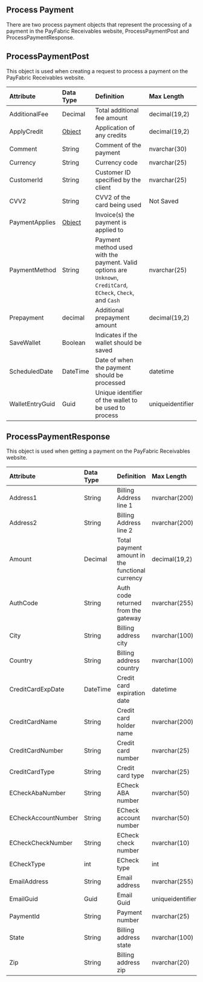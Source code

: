 ## Process Payment
There are two process payment objects that represent the processing of a payment in the PayFabric Receivables website, ProcessPaymentPost and ProcessPaymentResponse. 


## ProcessPaymentPost
This object is used when creating a request to process a payment on the PayFabric Receivables website.

| Attribute | Data Type | Definition | Max Length |
| :----------- | :--------- | :--------- | :--------- |
| AdditionalFee | Decimal | Total additional fee amount | decimal(19,2) |
| ApplyCredit | [Object](ApplyCredit.md#ApplyCreditRequest) | Application of any credits | decimal(19,2) |
| Comment | String | Comment of the payment | nvarchar(30) |
| Currency | String | Currency code | nvarchar(25) |
| CustomerId | String | Customer ID specified by the client | nvarchar(25) |
| CVV2 | String | CVV2 of the card being used | Not Saved |
| PaymentApplies | [Object](PaymentApply.md) | Invoice(s) the payment is applied to |
| PaymentMethod | String | Payment method used with the payment. Valid options are ``Unknown``, ``CreditCard``, ``ECheck``, ``Check``, and ``Cash`` | nvarchar(25) |
| Prepayment | decimal | Additional prepayment amount | decimal(19,2) |
| SaveWallet | Boolean | Indicates if the wallet should be saved |
| ScheduledDate | DateTime | Date of when the payment should be processed | datetime |
| WalletEntryGuid | Guid | Unique identifier of the wallet to be used to process | uniqueidentifier |

## ProcessPaymentResponse
This object is used when getting a payment on the PayFabric Receivables website.

| Attribute | Data Type | Definition | Max Length |
| :----------- | :--------- | :--------- | :--------- |
| Address1 | String | Billing Address line 1 | nvarchar(200) |
| Address2 | String | Billing Address line 2 | nvarchar(200) |
| Amount | Decimal | Total payment amount in the functional currency  | decimal(19,2) |
| AuthCode | String | Auth code returned from the gateway | nvarchar(255) |
| City | String | Billing address city | nvarchar(100) |
| Country | String | Billing address country | nvarchar(100) |
| CreditCardExpDate | DateTime | Credit card expiration date | datetime |
| CreditCardName | String | Credit card holder name | nvarchar(200) |
| CreditCardNumber | String | Credit card number | nvarchar(25) |
| CreditCardType | String | Credit card type | nvarchar(25) |
| ECheckAbaNumber | String | ECheck ABA number | nvarchar(50) |
| ECheckAccountNumber | String | ECheck account number | nvarchar(50) |
| ECheckCheckNumber | String | ECheck check number | nvarchar(10) |
| ECheckType | int | ECheck type | int |
| EmailAddress | String | Email address | nvarchar(255) |
| EmailGuid | Guid | Email Guid | uniqueidentifier |
| PaymentId | String | Payment number | nvarchar(25) |
| State | String | Billing address state | nvarchar(100) |
| Zip | String | Billing address zip | nvarchar(20) |
